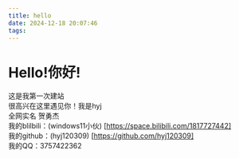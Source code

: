 ```yaml
---
title: hello
date: 2024-12-18 20:07:46
tags:
---
```

# Hello!你好!
这是我第一次建站  
很高兴在这里遇见你！我是hyj  
全网实名 贺勇杰  
我的blilbili：(windows11小伙)
[https://space.bilibili.com/1817727442]  
我的github：(hyj120309)
[https://github.com/hyj120309]  
我的QQ：3757422362

